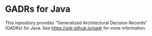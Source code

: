 # GADRs for Java

This repository provides "Generalized Architectural Decision Records" (GADRs) for Java.
See <https://adr.github.io/gadr> for more information.
